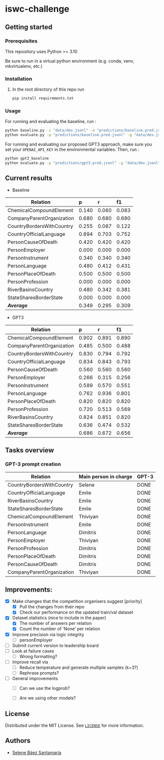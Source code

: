 # iswc-challenge

## Getting started

### Prerequisites

This repository uses Python >= 3.10

Be sure to run in a virtual python environment (e.g. conda, venv, mkvirtualenv, etc.)

### Installation

1. In the root directory of this repo run

    ```bash
    pip install requirements.txt
    ```

### Usage

For running and evaluating the baseline, run :

```bash
python baseline.py -i "data/dev.jsonl" -o "predictions/baseline.pred.jsonl"
python evaluate.py -p "predictions/baseline.pred.jsonl" -g "data/dev.jsonl"
```

For running and evaluating our proposed GPT3 approach, make sure you set your `OPENAI_API_KEY` in the environmental
variables. Then, run :

```bash
python gpt3_baseline
python evaluate.py -p "predictions/gpt3.pred.jsonl" -g "data/dev.jsonl"
```

## Current results

* Baseline

| Relation | p     |r   |  f1|
| ----------------------- |:------|:------|:------|
|ChemicalCompoundElement  | 0.140  | 0.060  | 0.083|
|CompanyParentOrganization | 0.680  | 0.680  | 0.680|
|CountryBordersWithCountry | 0.255  | 0.087  | 0.122|
|CountryOfficialLanguage  | 0.894  | 0.703  | 0.752|
|PersonCauseOfDeath       | 0.420  | 0.420  | 0.420|
|PersonEmployer           | 0.000  | 0.000  | 0.000|
|PersonInstrument         | 0.340  | 0.340  | 0.340|
|PersonLanguage           | 0.480  | 0.412  | 0.431|
|PersonPlaceOfDeath       | 0.500  | 0.500  | 0.500|
|PersonProfession         | 0.000  | 0.000  | 0.000|
|RiverBasinsCountry       | 0.480  | 0.342  | 0.381|
|StateSharesBorderState   | 0.000  | 0.000  | 0.000|
|***Average***            | 0.349  | 0.295  | 0.309|

* GPT3

| Relation | p     |r   |  f1|
| ----------------------- |:------|:------|:------|
|ChemicalCompoundElement  | 0.902 |0.891  |0.890 |
|CompanyParentOrganization | 0.485 |0.500  |0.488 |
|CountryBordersWithCountry | 0.830 |0.794  |0.792 |
|CountryOfficialLanguage  | 0.834 |0.843  |0.793 |
|PersonCauseOfDeath       | 0.560 |0.560  |0.560 |
|PersonEmployer           | 0.266 |0.315  |0.256 |
|PersonInstrument         | 0.589 |0.570  |0.551 |
|PersonLanguage           | 0.762 |0.936  |0.801 |
|PersonPlaceOfDeath       | 0.820 |0.820  |0.820 |
|PersonProfession         | 0.720 |0.513  |0.569 |
|RiverBasinsCountry       | 0.824 |0.851  |0.820 |
|StateSharesBorderState   | 0.636 |0.474  |0.532 |
|***Average***            | 0.686 |0.672  |0.656 |

## Tasks overview

### GPT-3 prompt creation

| Relation | Main person in charge | GPT-3 |
| ------------------------- |:----------------------|:------|
| CountryBordersWithCountry | Selene                | DONE  |
| CountryOfficialLanguage | Emile                 | DONE |
| RiverBasinsCountry | Emile                 | DONE |
|StateSharesBorderState | Emile                 | DONE  |
|ChemicalCompoundElement | Thiviyan              | DONE  |
|PersonInstrument | Emile                 | DONE  |
|PersonLanguage | Dimitris              | DONE  |
|PersonEmployer | Thiviyan              | DONE |
|PersonProfession | Dimitris              | DONE  |
|PersonPlaceOfDeath | Dimitris              | DONE  |
|PersonCauseOfDeath | Dimitris              | DONE  |
|CompanyParentOrganization | Thiviyan              | DONE |

## Improvements:

- [X] Make changes that the competition organisers suggest [priority]
    - [X] Pull the changes from their repo
    - [X] Check our performance on the updated train/val dataset
- [X] Dataset statistics (nice to include in the paper)
    - [X] The number of answers per relation
    - [X] Count the number of 'None' per relation
- [X] Improve precision via logic integrity
    - [ ] personEmployer
- [ ] Submit current version to leadership board
- [ ] Look at failure cases
    - [ ] Wrong formatting?
- [ ] Improve recall via
    - [ ] Reduce temperature and generate multiple samples (k=3?)
    - [ ] Rephrase prompts?
- [ ] General improvements
    - [ ] Can we use the logprob?
    - [ ] Are we using other models?


## License

Distributed under the MIT License.
See [`LICENSE`]() for more information.

## Authors

* [Selene Báez Santamaría](https://selbaez.github.io/)
